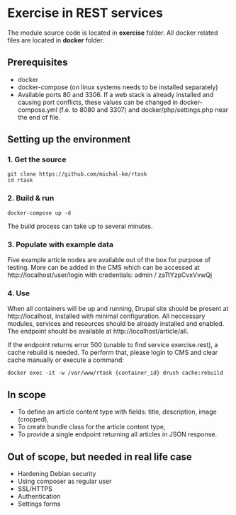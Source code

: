 # Exercise in REST services

The module source code is located in **exercise** folder.
All docker related files are located in **docker** folder.

## Prerequisites

- docker
- docker-compose (on linux systems needs to be installed separately)
 - Available ports 80 and 3306. If a web stack is already installed and causing port conflicts, these values can be changed in docker-compose.yml (f.e. to 8080 and 3307) and docker/php/settings.php near the end of file.

## Setting up the environment

### 1. Get the source
```
git clone https://github.com/michal-km/rtask
cd rtask
```

### 2. Build & run
```
docker-compose up -d
```

The build process can take up to several minutes.

### 3. Populate with example data

Five example article nodes are available out of the box for purpose of testing. More can be added in the CMS which can be accessed at http://localhost/user/login with credentials: admin / zaTtYzpCvxVvwQj

### 4. Use

When all containers will be up and running, Drupal site should be present at http://localhost, installed with minimal configuration. All neccessary modules, services and resources should be already installed and enabled. The endpoint should be available at http://localhost/article/all.

If the endpoint returns error 500 (unable to find service exercise.rest), a cache rebuild is needed. To perform that, please login to CMS and clear cache manually or execute a command:

```
docker exec -it -w /var/www/rtask {container_id} drush cache:rebuild
```

## In scope

- To define an article content type with fields: title, description, image (cropped),
- To create bundle class for the article content type,
- To provide a single endpoint returning all articles in JSON response.

## Out of scope, but needed in real life case

- Hardening Debian security
- Using composer as regular user
- SSL/HTTPS
- Authentication
- Settings forms

